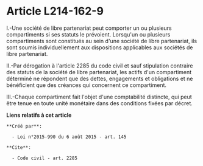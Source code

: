 # Article L214-162-9

I.-Une société de libre partenariat peut comporter un ou plusieurs compartiments si ses statuts le prévoient. Lorsqu'un ou
plusieurs compartiments sont constitués au sein d'une société de libre partenariat, ils sont soumis individuellement aux
dispositions applicables aux sociétés de libre partenariat. 

II.-Par dérogation à l'article 2285 du code civil et sauf stipulation contraire des statuts de la société de libre
partenariat, les actifs d'un compartiment déterminé ne répondent que des dettes, engagements et obligations et ne bénéficient
que des créances qui concernent ce compartiment. 

III.-Chaque compartiment fait l'objet d'une comptabilité distincte, qui peut être tenue en toute unité monétaire dans des
conditions fixées par décret.

**Liens relatifs à cet article**

	**Créé par**:

	  - Loi n°2015-990 du 6 août 2015 - art. 145

	**Cite**:

	  - Code civil - art. 2285
